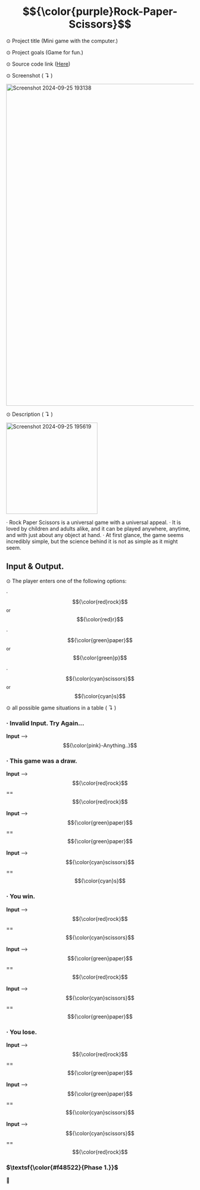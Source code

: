 # $${\color{purple}Rock-Paper-Scissors}$$

⊙ Project title (Mini game with the computer.)


⊙ Project goals (Game for fun.)


⊙ Source code link ([Here](https://github.com/TmCsharp/RockPaperScissors/blob/522ada6d26d319e3948bee980201108e3a2649ee/RockPaperScissors.cs#L1))


⊙ Screenshot ( ↴ )


<img width="863" alt="Screenshot 2024-09-25 193138" src="https://github.com/user-attachments/assets/cae36c38-3f89-46f7-a88b-f34b896020f1">



⊙ Description ( ↴ )

<img width="245" alt="Screenshot 2024-09-25 195619" src="https://github.com/user-attachments/assets/f4c17cf7-aeb5-43cb-bf10-4ebf78f945d2">


‧ Rock Paper Scissors is a universal game with a universal appeal. 
‧ It is loved by children and adults alike, and it can be played anywhere, anytime, and with just about any object at hand. 
‧ At first glance, the game seems incredibly simple, but the science behind it is not as simple as it might seem.

## Input & Output.


⊙ The player enters one of the following options:

‧ $${\color{red}rock}$$ <sub>or</sub> $${\color{red}r}$$

‧ $${\color{green}paper}$$ <sub>or</sub> $${\color{green}p}$$

‧ $${\color{cyan}scissors}$$ <sub>or</sub> $${\color{cyan}s}$$


⊙ all possible game situations in a table ( ↴ )

### ‧ Invalid Input. Try Again...

**Input** -->  $${\color{pink}-Anything..}$$


  
### ‧ This game was a draw.

**Input** --> $${\color{red}rock}$$ == $${\color{red}rock}$$
  
**Input** --> $${\color{green}paper}$$ == $${\color{green}paper}$$
  
**Input** --> $${\color{cyan}scissors}$$ == $${\color{cyan}s}$$


  
### ‧ You win.

**Input** --> $${\color{red}rock}$$ == $${\color{cyan}scissors}$$
  
**Input** --> $${\color{green}paper}$$ == $${\color{red}rock}$$
  
**Input** --> $${\color{cyan}scissors}$$ == $${\color{green}paper}$$


  
### ‧ You lose.

**Input** --> $${\color{red}rock}$$ == $${\color{green}paper}$$
  
**Input** --> $${\color{green}paper}$$ == $${\color{cyan}scissors}$$
  
**Input** --> $${\color{cyan}scissors}$$ == $${\color{red}rock}$$

### $\textsf{\color{#f48522}{Phase 1.}}$ 

🔴
